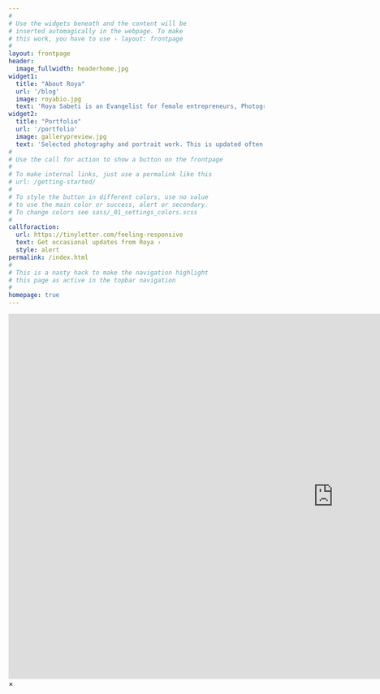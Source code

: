 ```yaml
---
#
# Use the widgets beneath and the content will be
# inserted automagically in the webpage. To make
# this work, you have to use › layout: frontpage
#
layout: frontpage
header:
  image_fullwidth: headerhome.jpg
widget1:
  title: "About Roya"
  url: '/blog'
  image: royabio.jpg
  text: 'Roya Sabeti is an Evangelist for female entrepreneurs, Photographer, DIY vintage lover, & Contest Queen. Her mission is to empower women in entrepreneurship by providing a place to share their stories, and advance their careers and companies. She is happiest when eating, creating something from nothing, or sharing experiences with others. She currently lives in San Francisco and when she’s not planning her next event supporting entrepreneurial women or scheming about how to win the latest contest, she can be found planning her next photoshoot.'
widget2:
  title: "Portfolio"
  url: '/portfolio'
  image: gallerypreview.jpg
  text: 'Selected photography and portrait work. This is updated often so check back for more later.'
#
# Use the call for action to show a button on the frontpage
#
# To make internal links, just use a permalink like this
# url: /getting-started/
#
# To style the button in different colors, use no value
# to use the main color or success, alert or secondary.
# To change colors see sass/_01_settings_colors.scss
#
callforaction:
  url: https://tinyletter.com/feeling-responsive
  text: Get occasional updates from Roya ›
  style: alert
permalink: /index.html
#
# This is a nasty hack to make the navigation highlight
# this page as active in the topbar navigation
#
homepage: true
---
```


<div id="videoModal" class="reveal-modal large" data-reveal="">
  <div class="flex-video widescreen vimeo" style="display: block;">
    <iframe width="1280" height="720" src="https://www.youtube.com/embed/3b5zCFSmVvU" frameborder="0" allowfullscreen></iframe>
  </div>
  <a class="close-reveal-modal">&#215;</a>
</div>
